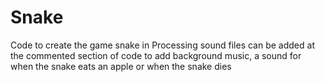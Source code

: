 # Snake
Code to create the game snake in Processing
sound files can be added at the commented section of code to add background music, a sound for when the snake eats an apple or when the snake dies
